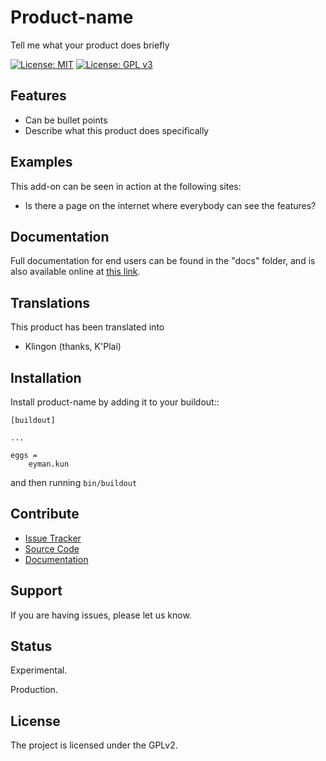 # Product-name<!-- Change product-name -->

Tell me what your product does briefly

<!-- Badges -->
[![License: MIT](https://img.shields.io/badge/License-MIT-blue.svg)](./LICENSE)
[![License: GPL v3](https://img.shields.io/badge/License-GPLv3-blue.svg)](./LICENSE)
<!-- ![Country:Malaysia](https://img.shields.io/badge/Country_of_Origin-Malaysia-blue) -->

## Features

- Can be bullet points
- Describe what this product does specifically

## Examples<!-- Delete section if not needed -->

This add-on can be seen in action at the following sites:

- Is there a page on the internet where everybody can see the features?

## Documentation<!-- Delete section if not needed -->

Full documentation for end users can be found in the "docs" folder, and is also available online at [this link](http://docs.plone.org/foo/bar).

## Translations<!-- Delete section if not needed -->

This product has been translated into

- Klingon (thanks, K'Plai)

## Installation

Install product-name by adding it to your buildout::

    [buildout]

    ...

    eggs =
        eyman.kun

and then running ``bin/buildout``

## Contribute

- [Issue Tracker](issue-tracker-link)
- [Source Code](source-code-link)
- [Documentation](documentation-link)

## Support

If you are having issues, please let us know.

## Status
<!-- Choose one aplicable -->
Experimental.

Production.

## License

The project is licensed under the GPLv2.

